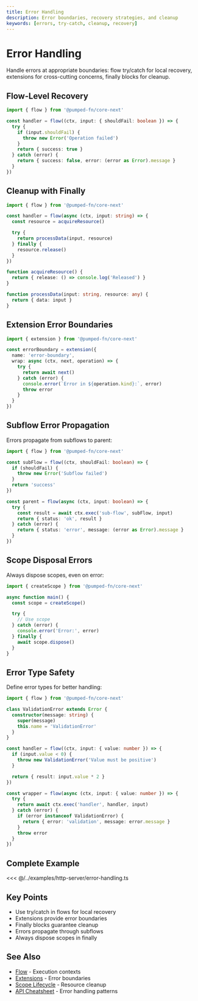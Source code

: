 ```yaml
---
title: Error Handling
description: Error boundaries, recovery strategies, and cleanup
keywords: [errors, try-catch, cleanup, recovery]
---
```


# Error Handling

Handle errors at appropriate boundaries: flow try/catch for local recovery, extensions for cross-cutting concerns, finally blocks for cleanup.

## Flow-Level Recovery

```ts twoslash
import { flow } from '@pumped-fn/core-next'

const handler = flow((ctx, input: { shouldFail: boolean }) => {
  try {
    if (input.shouldFail) {
      throw new Error('Operation failed')
    }
    return { success: true }
  } catch (error) {
    return { success: false, error: (error as Error).message }
  }
})
```

## Cleanup with Finally

```ts twoslash
import { flow } from '@pumped-fn/core-next'

const handler = flow(async (ctx, input: string) => {
  const resource = acquireResource()

  try {
    return processData(input, resource)
  } finally {
    resource.release()
  }
})

function acquireResource() {
  return { release: () => console.log('Released') }
}

function processData(input: string, resource: any) {
  return { data: input }
}
```

## Extension Error Boundaries

```ts twoslash
import { extension } from '@pumped-fn/core-next'

const errorBoundary = extension({
  name: 'error-boundary',
  wrap: async (ctx, next, operation) => {
    try {
      return await next()
    } catch (error) {
      console.error(`Error in ${operation.kind}:`, error)
      throw error
    }
  }
})
```

## Subflow Error Propagation

Errors propagate from subflows to parent:

```ts twoslash
import { flow } from '@pumped-fn/core-next'

const subFlow = flow((ctx, shouldFail: boolean) => {
  if (shouldFail) {
    throw new Error('Subflow failed')
  }
  return 'success'
})

const parent = flow(async (ctx, input: boolean) => {
  try {
    const result = await ctx.exec('sub-flow', subFlow, input)
    return { status: 'ok', result }
  } catch (error) {
    return { status: 'error', message: (error as Error).message }
  }
})
```

## Scope Disposal Errors

Always dispose scopes, even on error:

```ts twoslash
import { createScope } from '@pumped-fn/core-next'

async function main() {
  const scope = createScope()

  try {
    // Use scope
  } catch (error) {
    console.error('Error:', error)
  } finally {
    await scope.dispose()
  }
}
```

## Error Type Safety

Define error types for better handling:

```ts twoslash
import { flow } from '@pumped-fn/core-next'

class ValidationError extends Error {
  constructor(message: string) {
    super(message)
    this.name = 'ValidationError'
  }
}

const handler = flow((ctx, input: { value: number }) => {
  if (input.value < 0) {
    throw new ValidationError('Value must be positive')
  }

  return { result: input.value * 2 }
})

const wrapper = flow(async (ctx, input: { value: number }) => {
  try {
    return await ctx.exec('handler', handler, input)
  } catch (error) {
    if (error instanceof ValidationError) {
      return { error: 'validation', message: error.message }
    }
    throw error
  }
})
```

## Complete Example

<<< @/../examples/http-server/error-handling.ts

## Key Points

- Use try/catch in flows for local recovery
- Extensions provide error boundaries
- Finally blocks guarantee cleanup
- Errors propagate through subflows
- Always dispose scopes in finally

## See Also

- [Flow](./05-flow.md) - Execution contexts
- [Extensions](./09-extensions.md) - Error boundaries
- [Scope Lifecycle](./03-scope-lifecycle.md) - Resource cleanup
- [API Cheatsheet](../reference/api-cheatsheet.md) - Error handling patterns
